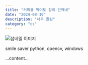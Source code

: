 ```yaml
---
title: "커피를 먹어도 잠이 안깨네"
date: "2024-08-19"
description: "너무 졸림"
category: "cs"
---
```


![섬네일 이미지](/thumbnail/lattecookie.jpg)

smile saver
python, opencv, windows

...content...